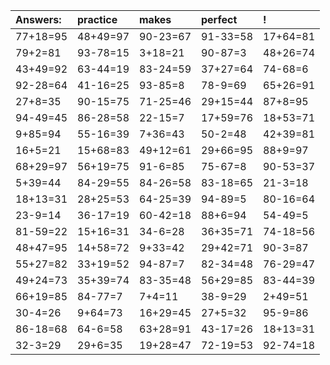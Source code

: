 | Answers: | practice | makes | perfect | ! |
| :--- | :--- | :--- | :--- | :--- |
| 77+18=95 | 48+49=97 | 90-23=67 | 91-33=58 | 17+64=81 | 
| 79+2=81 | 93-78=15 | 3+18=21 | 90-87=3 | 48+26=74 | 
| 43+49=92 | 63-44=19 | 83-24=59 | 37+27=64 | 74-68=6 | 
| 92-28=64 | 41-16=25 | 93-85=8 | 78-9=69 | 65+26=91 | 
| 27+8=35 | 90-15=75 | 71-25=46 | 29+15=44 | 87+8=95 | 
| 94-49=45 | 86-28=58 | 22-15=7 | 17+59=76 | 18+53=71 | 
| 9+85=94 | 55-16=39 | 7+36=43 | 50-2=48 | 42+39=81 | 
| 16+5=21 | 15+68=83 | 49+12=61 | 29+66=95 | 88+9=97 | 
| 68+29=97 | 56+19=75 | 91-6=85 | 75-67=8 | 90-53=37 | 
| 5+39=44 | 84-29=55 | 84-26=58 | 83-18=65 | 21-3=18 | 
| 18+13=31 | 28+25=53 | 64-25=39 | 94-89=5 | 80-16=64 | 
| 23-9=14 | 36-17=19 | 60-42=18 | 88+6=94 | 54-49=5 | 
| 81-59=22 | 15+16=31 | 34-6=28 | 36+35=71 | 74-18=56 | 
| 48+47=95 | 14+58=72 | 9+33=42 | 29+42=71 | 90-3=87 | 
| 55+27=82 | 33+19=52 | 94-87=7 | 82-34=48 | 76-29=47 | 
| 49+24=73 | 35+39=74 | 83-35=48 | 56+29=85 | 83-44=39 | 
| 66+19=85 | 84-77=7 | 7+4=11 | 38-9=29 | 2+49=51 | 
| 30-4=26 | 9+64=73 | 16+29=45 | 27+5=32 | 95-9=86 | 
| 86-18=68 | 64-6=58 | 63+28=91 | 43-17=26 | 18+13=31 | 
| 32-3=29 | 29+6=35 | 19+28=47 | 72-19=53 | 92-74=18 | 
